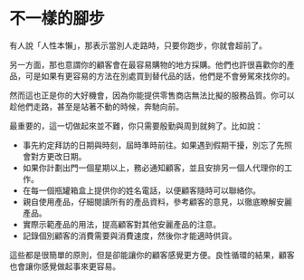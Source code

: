 # 不一樣的腳步

有人說「人性本懶」，那表示當別人走路時，只要你跑步，你就會超前了。

另一方面，那也意謂你的顧客會在最容易購物的地方採購。他們也許很喜歡你的產品，可是如果有更容易的方法在別處買到替代品的話，他們是不會勞駕來找你的。

然而這也正是你的大好機會，因為你能提供零售商店無法比擬的服務品質。你可以趁他們走路，甚至是站著不動的時候，奔馳向前。

最重要的，這一切做起來並不難，你只需要殷勤與周到就夠了。比如說：

* 事先約定拜訪的日期與時刻，屆時準時前往。如果遇到假期干擾，別忘了先照會對方更改日期。
* 如果你計劃出門一個星期以上，務必通知顧客，並且安排另一個人代理你的工作。
* 在每一個瓶罐箱盒上提供你的姓名電話，以便顧客隨時可以聯絡你。
* 親自使用產品，仔細閱讀所有的產品資料，參考顧客的意見，以徹底瞭解安麗產品。
* 實際示範產品的用法，提高顧客對其他安麗產品的注意。
* 記錄個別顧客的消費需要與消費速度，然後你才能適時供貨。

這些都是很簡單的原則，但是卻能讓你的顧客感覺更方便。良性循環的結果，顧客也會讓你感覺做起事來更容易。


